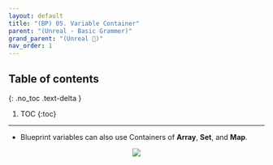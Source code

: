 ```yaml
---
layout: default
title: "(BP) 05. Variable Container"
parent: "(Unreal - Basic Grammer)"
grand_parent: "(Unreal 🚀)"
nav_order: 1
---
```


## Table of contents
{: .no_toc .text-delta }

1. TOC
{:toc}

---

* Blueprint variables can also use Containers of **Array**, **Set**, and **Map**.

<p align="center">
  <img src="https://taehyungs-programming-blog.github.io/blog/assets/images/unreal/bp-1/bp-1-5-1.png"/>
</p>